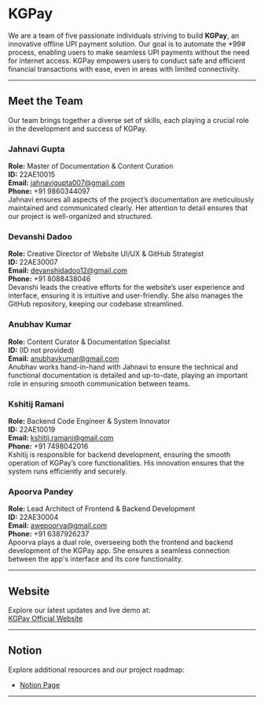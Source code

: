 # **KGPay**

We are a team of five passionate individuals striving to build **KGPay**, an innovative offline UPI payment solution. Our goal is to automate the *99# process, enabling users to make seamless UPI payments without the need for internet access. KGPay empowers users to conduct safe and efficient financial transactions with ease, even in areas with limited connectivity.

---

## **Meet the Team**

Our team brings together a diverse set of skills, each playing a crucial role in the development and success of KGPay.

### **Jahnavi Gupta**  
**Role:** Master of Documentation & Content Curation  
**ID:** 22AE10015  
**Email:** [jahnavigupta007@gmail.com](mailto:jahnavigupta007@gmail.com)  
**Phone:** +91 9860344097  
Jahnavi ensures all aspects of the project’s documentation are meticulously maintained and communicated clearly. Her attention to detail ensures that our project is well-organized and structured.

### **Devanshi Dadoo**  
**Role:** Creative Director of Website UI/UX & GitHub Strategist  
**ID:** 22AE30007  
**Email:** [devanshidadoo12@gmail.com](mailto:devanshidadoo12@gmail.com)  
**Phone:** +91 8088438046  
Devanshi leads the creative efforts for the website’s user experience and interface, ensuring it is intuitive and user-friendly. She also manages the GitHub repository, keeping our codebase streamlined.

### **Anubhav Kumar**  
**Role:** Content Curator & Documentation Specialist  
**ID:** (ID not provided)  
**Email:** [anubhavkumar@gmail.com](mailto:anubhavkumar@gmail.com)  
Anubhav works hand-in-hand with Jahnavi to ensure the technical and functional documentation is detailed and up-to-date, playing an important role in ensuring smooth communication between teams.

### **Kshitij Ramani**  
**Role:** Backend Code Engineer & System Innovator  
**ID:** 22AE10019  
**Email:** [kshitij.ramani@gmail.com](mailto:kshitij.ramani@gmail.com)  
**Phone:** +91 7498042016  
Kshitij is responsible for backend development, ensuring the smooth operation of KGPay’s core functionalities. His innovation ensures that the system runs efficiently and securely.

### **Apoorva Pandey**  
**Role:** Lead Architect of Frontend & Backend Development  
**ID:** 22AE30004  
**Email:** [awepoorva@gmail.com](mailto:awepoorva@gmail.com)  
**Phone:** +91 6387926237  
Apoorva plays a dual role, overseeing both the frontend and backend development of the KGPay app. She ensures a seamless connection between the app's interface and its core functionality.

---

## **Website**

Explore our latest updates and live demo at:  
[KGPay Official Website](https://devanshidadoo121.github.io/Innovation-lab/#get-started)  

---

## **Notion**

Explore additional resources and our project roadmap:  
- [Notion Page](https://jumpy-shock-06a.notion.site/KGPay-2e3c102c3e1441638b0d0df4cbdee782)

---
